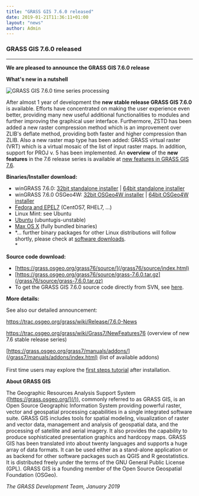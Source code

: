 ```yaml
---
title: "GRASS GIS 7.6.0 released"
date: 2019-01-21T11:36:11+01:00
layout: "news"
author: Admin
---
```


### GRASS GIS 7.6.0 released

------------------------------------------------------------------------

**We are pleased to announce the GRASS GIS 7.6.0 release**

**What's new in a nutshell**

![GRASS GIS 7.6.0 time series processing](/images/news/grass760_temporal_plot_labels.png)

After almost 1 year of development the **new stable release GRASS GIS 7.6.0**
is available. Efforts have concentrated on making the user experience
even better, providing many new useful additional functionalities to
modules and further improving the graphical user interface. Furthermore,
ZSTD has been added a new raster compression method which is an
improvement over ZLIB's deflate method, providing both faster and
higher compression than ZLIB. Also a new raster map type has been added:
GRASS virtual raster (VRT) which is a virtual mosaic of the list of
input raster maps. In addition, support for PROJ v. 5 has been
implemented. An **overview** of the **new features** in the 7.6 release
series is available at [new features in GRASS GIS 7.6](https://trac.osgeo.org/grass/wiki/Grass7/NewFeatures76).

**Binaries/Installer download:**

-   winGRASS 7.6.0: [32bit standalone
    installer](/grass76/binary/mswindows/native/x86/WinGRASS-7.6.0-1-Setup-x86.exe)
    \| [64bit standalone
    installer](/grass76/binary/mswindows/native/x86_64/WinGRASS-7.6.0-1-Setup-x86_64.exe)
-   winGRASS 7.6.0 OSGeo4W: [32bit OSGeo4W
    installer](http://download.osgeo.org/osgeo4w/osgeo4w-setup-x86.exe)
    \| [64bit OSGeo4W
    installer](http://download.osgeo.org/osgeo4w/osgeo4w-setup-x86_64.exe)
-   [Fedora and
    EPEL7](https://copr.fedorainfracloud.org/coprs/neteler/grass76/)
    (CentOS7, RHEL7, \...)
-   Linux Mint: see Ubuntu
-   [Ubuntu](https://launchpad.net/~ubuntugis/+archive/ubuntu/ubuntugis-unstable)
    (ubuntugis-unstable)
-   [Max OS X](http://grassmac.wikidot.com/downloads) (fully bundled
    binaries)
-   *\... further binary packages for other Linux distributions will
    follow shortly, please check at [software
    downloads](/download/software/index.html#g76x).\
    *

**Source code download:**

-   [https://grass.osgeo.org/grass76/source/](/grass76/source/index.html)
-   [https://grass.osgeo.org/grass76/source/grass-7.6.0.tar.gz](/grass76/source/grass-7.6.0.tar.gz)
-   To get the GRASS GIS 7.6.0 source code directly from SVN, see
    [here](https://trac.osgeo.org/grass/wiki/Release/7.6.0-News#SVNSourceCode).

**More details:**

See also our detailed announcement:

<https://trac.osgeo.org/grass/wiki/Release/7.6.0-News>

<https://trac.osgeo.org/grass/wiki/Grass7/NewFeatures76> (overview of
new 7.6 stable release series)

[https://grass.osgeo.org/grass7/manuals/addons/](/grass7/manuals/addons/index.html)
(list of available addons)\
\
First time users may explore the [first steps
tutorial](/documentation/first-time-users/index.html) after
installation.

**About GRASS GIS**

The Geographic Resources Analysis Support System
([https://grass.osgeo.org/](/)), commonly referred
to as GRASS GIS, is an Open Source Geographic Information System
providing powerful raster, vector and geospatial processing capabilities
in a single integrated software suite. GRASS GIS includes tools for
spatial modeling, visualization of raster and vector data, management
and analysis of geospatial data, and the processing of satellite and
aerial imagery. It also provides the capability to produce sophisticated
presentation graphics and hardcopy maps. GRASS GIS has been translated
into about twenty languages and supports a huge array of data formats.
It can be used either as a stand-alone application or as backend for
other software packages such as QGIS and R geostatistics. It is
distributed freely under the terms of the GNU General Public License
(GPL). GRASS GIS is a founding member of the Open Source Geospatial
Foundation (OSGeo).

*The GRASS Development Team, January 2019*

